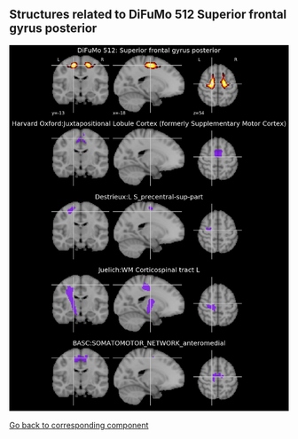 


## Structures related to DiFuMo 512 Superior frontal gyrus posterior

![440](440.jpg "Structures related to DiFuMo 512 Superior frontal gyrus posterior")

[Go back to corresponding component](https://parietal-inria.github.io/DiFuMo/512/html/440.html)